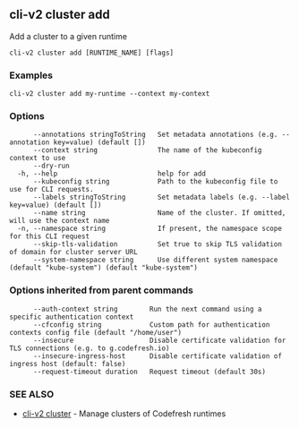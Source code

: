 ## cli-v2 cluster add

Add a cluster to a given runtime

```
cli-v2 cluster add [RUNTIME_NAME] [flags]
```

### Examples

```
cli-v2 cluster add my-runtime --context my-context
```

### Options

```
      --annotations stringToString   Set metadata annotations (e.g. --annotation key=value) (default [])
      --context string               The name of the kubeconfig context to use
      --dry-run
  -h, --help                         help for add
      --kubeconfig string            Path to the kubeconfig file to use for CLI requests.
      --labels stringToString        Set metadata labels (e.g. --label key=value) (default [])
      --name string                  Name of the cluster. If omitted, will use the context name
  -n, --namespace string             If present, the namespace scope for this CLI request
      --skip-tls-validation          Set true to skip TLS validation of domain for cluster server URL                      
      --system-namespace string      Use different system namespace (default "kube-system") (default "kube-system")
```

### Options inherited from parent commands

```
      --auth-context string        Run the next command using a specific authentication context
      --cfconfig string            Custom path for authentication contexts config file (default "/home/user")
      --insecure                   Disable certificate validation for TLS connections (e.g. to g.codefresh.io)
      --insecure-ingress-host      Disable certificate validation of ingress host (default: false)
      --request-timeout duration   Request timeout (default 30s)
```

### SEE ALSO

* [cli-v2 cluster](cli-v2_cluster.md)	 - Manage clusters of Codefresh runtimes

